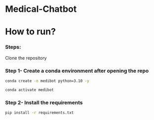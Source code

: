 # Medical-Chatbot

# How to run?
### Steps:

Clone the repository

### Step 1- Create a conda environment after opening the repo
 ```bash
 conda create -n medibot python=3.10 -y
 ```

```bash
conda activate medibot
```

### Step 2- Install the requirements
```bash
pip install -r requirements.txt 
```